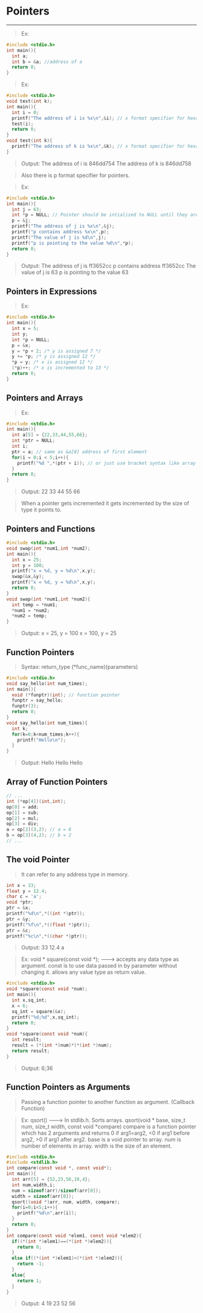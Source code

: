 # Pointers
---

> Ex:
```c
#include <stdio.h>
int main(){
  int a;
  int b = &a; //address of a
  return 0;
}
```

> Ex:
```c
#include <stdio.h>
void test(int k);
int main(){
  int i = 0;
  printf("The address of i is %x\n",&i); // x format specifier for hexadecimal
  test(i);
  return 0;
}
void test(int k){
  printf("The address of k is %x\n",&k); // x format specifier for hexadecimal
}
```
> Output:
> The address of i is 846dd754
> The address of k is 846dd758

>  Also there is p format specifier for pointers.

> Ex:
```c
#include <stdio.h>
int main(){
  int j = 63;
  int *p = NULL; // Pointer should be intialized to NULL until they are assigned a valid location.
  p = &j;
  printf("The address of j is %x\n",&j);
  printf("p contains address %x\n",p);
  printf("The value of j is %d\n",j);
  printf("p is pointing to the value %d\n",*p);
  return 0;
}
```
> Output:
> The address of j is ff3652cc
> p contains address ff3652cc
> The value of j is 63
> p is pointing to the value 63

## Pointers in Expressions

> Ex:
```c
#include <stdio.h>
int main(){
  int x = 5;
  int y;
  int *p = NULL;
  p = &x;
  y = *p + 2; /* y is assigned 7 */
  y += *p; /* y is assigned 12 */
  *p = y; /* x is assigned 12 */
  (*p)++; /* x is incremented to 13 */
  return 0;
}
```

## Pointers and Arrays

> Ex:
```c
#include <stdio.h>
int main(){
  int a[5] = {22,33,44,55,66};
  int *ptr = NULL;
  int i;
  ptr = a; // same as &a[0] address of first element
  for(i = 0;i < 5;i++){
    printf("%d ",*(ptr + i)); // or just use bracket syntax like array
  }
  return 0;
}
```
> Output:
> 22 33 44 55 66

> When a pointer gets incremented it gets incremented by the size of type it points to.

## Pointers and Functions

```c
#include <stdio.h>
void swap(int *num1,int *num2);
int main(){
  int x = 25;
  int y = 100;
  printf("x = %d, y = %d\n",x,y);
  swap(&x,&y);
  printf("x = %d, y = %d\n",x,y);
  return 0;
}
void swap(int *num1,int *num2){
  int temp = *num1;
  *num1 = *num2;
  *num2 = temp;
}
```
> Output:
> x = 25, y = 100
> x = 100, y = 25

## Function Pointers

> Syntax:
> return_type (\*func_name)(parameters)

```c
#include <stdio.h>
void say_hello(int num_times);
int main(){
  void (*funptr)(int); // function pointer
  funptr = say_hello;
  funptr(3);
  return 0;
}
void say_hello(int num_times){
  int k;
  for(k=0;k<num_times;k++){
    printf("Hello\n");
  }
}
```

> Output:
> Hello
> Hello
> Hello

## Array of Function Pointers

```c
// ...
int (*op[4])(int,int);
op[0] = add;
op[1] = sub;
op[2] = mul;
op[3] = div;
a = op[2](3,2); // a = 6
b = op[3](4,2); // b = 2
// ...
```

## The void Pointer

> It can refer to any address type in memory.

```c
int x = 33;
float y = 12.4;
char c = 'a';
void *ptr;
ptr = &x;
printf("%d\n",*((int *)ptr));
ptr = &y;
printf("%f\n",*((float *)ptr));
ptr = &c;
printf("%c\n",*((char *)ptr));
```

> Output:
> 33
> 12.4
> a

> Ex:
> void \* square(const void \*); ---> accepts any data type as argument.
> const is to use data passed in by parameter without changing it.
> allows any value type as return value.

```c
#include <stdio.h>
void *square(const void *num);
int main(){
  int x,sq_int;
  x = 6;
  sq_int = square(&x);
  printf("%d;%d",x,sq_int);
  return 0;
}
void *square(const void *num){
  int result;
  result = (*(int *)num)*(*(int *)num);
  return result;
}
```

> Output:
> 6;36

## Function Pointers as Arguments

> Passing a function pointer to another function as argument. (Callback Function)

> Ex:
> qsort() ---> In stdlib.h. Sorts arrays.
> qsort(void \* base, size_t num, size_t width, const void \*compare)
> compare is a function pointer which has 2 arguments and returns 0 if arg1=arg2, <0 if arg1 before arg2, >0 if arg1 after arg2.
> base is a void pointer to array.
> num is number of elements in array.
> width is the size of an element.

```c
#include <stdio.h>
#include <stdlib.h>
int compare(const void *, const void*);
int main(){
  int arr[5] = {52,23,56,19,4};
  int num,width,i;
  num = sizeof(arr)/sizeof(arr[0]);
  width = sizeof(arr[0]);
  qsort((void *)arr, num, width, compare);
  for(i=0;i<5;i++){
    printf("%d\n",arr[i]);
  }
  return 0;
}
int compare(const void *elem1, const void *elem2){
  if((*(int *)elem1)==(*(int *)elem2)){
    return 0;
  }
  else if((*(int *)elem1)<(*(int *)elem2)){
    return -1;
  }
  else{
    return 1;
  }
}
```

> Output:
> 4
> 19
> 23
> 52
> 56
